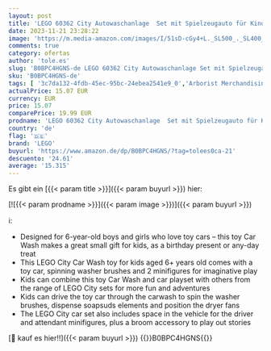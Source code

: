 ```yaml
---
layout: post
title: 'LEGO 60362 City Autowaschanlage  Set mit Spielzeugauto für Kinder ab 6 Jahren  Jungen & Mädchen  funktionierende Wasch-Elemente und 2 Minifiguren  Fahrzeugset  kleine Geschenk-Idee'
date: 2023-11-21 23:28:22
image: 'https://m.media-amazon.com/images/I/51sD-cGy4+L._SL500_._SL400_.jpg'
comments: true
category: ofertas
author: 'tole.es'
slug: 'B0BPC4HGNS-de LEGO 60362 City Autowaschanlage Set mit Spielzeugauto für...'
sku: 'B0BPC4HGNS-de'
tags: [ '3c7da132-4fdb-45ec-95bc-24ebea2541e9_0','Arborist Merchandising Root','Bauspielzeug & Konstruktionsspielzeug','Bauspielzeugsets','Custom Stores','LEGO','Lego City','Self Service','Spielzeug','lego','🇩🇪', ]
actualPrice: 15.07 EUR
currency: EUR
price: 15.07
comparePrice: 19.99 EUR
prodname: 'LEGO 60362 City Autowaschanlage  Set mit Spielzeugauto für Kinder ab 6 Jahren  Jungen & Mädchen  funktionierende Wasch-Elemente und 2 Minifiguren  Fahrzeugset  kleine Geschenk-Idee'
country: 'de'
flag: '🇩🇪'
brand: 'LEGO'
buyurl: 'https://www.amazon.de/dp/B0BPC4HGNS/?tag=tolees0ca-21'
descuento: '24.61'
average: '15.315'
---
```


Es gibt ein [{{< param title >}}]({{< param buyurl >}}) hier:

[![{{< param prodname >}}]({{< param image >}})]({{< param buyurl >}})

ℹ️:

- Designed for 6-year-old boys and girls who love toy cars – this toy Car Wash makes a great small gift for kids, as a birthday present or any-day treat
- This LEGO City Car Wash toy for kids aged 6+ years old comes with a toy car, spinning washer brushes and 2 minifigures for imaginative play
- Kids can combine this toy Car Wash and car playset with others from the range of LEGO City sets for more fun and adventures
- Kids can drive the toy car through the carwash to spin the washer brushes, dispense soapsuds elements and position the dryer fans
- The LEGO City car set also includes space in the vehicle for the driver and attendant minifigures, plus a broom accessory to play out stories

[🛒 kauf es hier!!]({{< param buyurl >}})
{{<world>}}B0BPC4HGNS{{</world>}}
